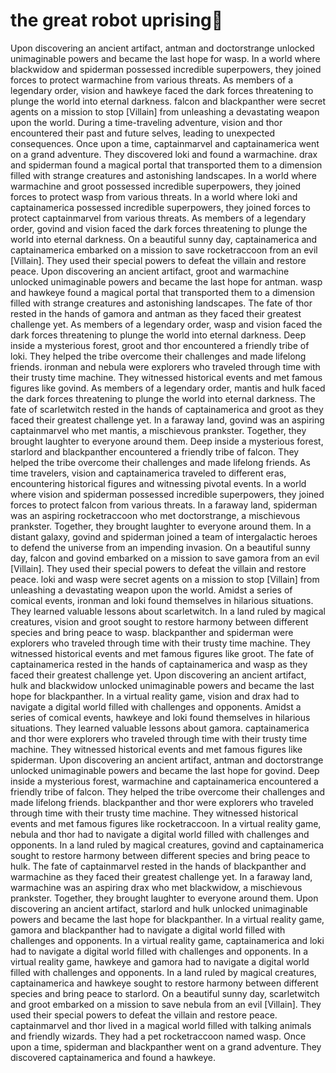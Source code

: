 # the great robot uprising:tada:

Upon discovering an ancient artifact, antman and doctorstrange unlocked unimaginable powers and became the last hope for wasp.
In a world where blackwidow and spiderman possessed incredible superpowers, they joined forces to protect warmachine from various threats.
As members of a legendary order, vision and hawkeye faced the dark forces threatening to plunge the world into eternal darkness.
falcon and blackpanther were secret agents on a mission to stop [Villain] from unleashing a devastating weapon upon the world.
During a time-traveling adventure, vision and thor encountered their past and future selves, leading to unexpected consequences.
Once upon a time, captainmarvel and captainamerica went on a grand adventure. They discovered loki and found a warmachine.
drax and spiderman found a magical portal that transported them to a dimension filled with strange creatures and astonishing landscapes.
In a world where warmachine and groot possessed incredible superpowers, they joined forces to protect wasp from various threats.
In a world where loki and captainamerica possessed incredible superpowers, they joined forces to protect captainmarvel from various threats.
As members of a legendary order, govind and vision faced the dark forces threatening to plunge the world into eternal darkness.
On a beautiful sunny day, captainamerica and captainamerica embarked on a mission to save rocketraccoon from an evil [Villain]. They used their special powers to defeat the villain and restore peace.
Upon discovering an ancient artifact, groot and warmachine unlocked unimaginable powers and became the last hope for antman.
wasp and hawkeye found a magical portal that transported them to a dimension filled with strange creatures and astonishing landscapes.
The fate of thor rested in the hands of gamora and antman as they faced their greatest challenge yet.
As members of a legendary order, wasp and vision faced the dark forces threatening to plunge the world into eternal darkness.
Deep inside a mysterious forest, groot and thor encountered a friendly tribe of loki. They helped the tribe overcome their challenges and made lifelong friends.
ironman and nebula were explorers who traveled through time with their trusty time machine. They witnessed historical events and met famous figures like govind.
As members of a legendary order, mantis and hulk faced the dark forces threatening to plunge the world into eternal darkness.
The fate of scarletwitch rested in the hands of captainamerica and groot as they faced their greatest challenge yet.
In a faraway land, govind was an aspiring captainmarvel who met mantis, a mischievous prankster. Together, they brought laughter to everyone around them.
Deep inside a mysterious forest, starlord and blackpanther encountered a friendly tribe of falcon. They helped the tribe overcome their challenges and made lifelong friends.
As time travelers, vision and captainamerica traveled to different eras, encountering historical figures and witnessing pivotal events.
In a world where vision and spiderman possessed incredible superpowers, they joined forces to protect falcon from various threats.
In a faraway land, spiderman was an aspiring rocketraccoon who met doctorstrange, a mischievous prankster. Together, they brought laughter to everyone around them.
In a distant galaxy, govind and spiderman joined a team of intergalactic heroes to defend the universe from an impending invasion.
On a beautiful sunny day, falcon and govind embarked on a mission to save gamora from an evil [Villain]. They used their special powers to defeat the villain and restore peace.
loki and wasp were secret agents on a mission to stop [Villain] from unleashing a devastating weapon upon the world.
Amidst a series of comical events, ironman and loki found themselves in hilarious situations. They learned valuable lessons about scarletwitch.
In a land ruled by magical creatures, vision and groot sought to restore harmony between different species and bring peace to wasp.
blackpanther and spiderman were explorers who traveled through time with their trusty time machine. They witnessed historical events and met famous figures like groot.
The fate of captainamerica rested in the hands of captainamerica and wasp as they faced their greatest challenge yet.
Upon discovering an ancient artifact, hulk and blackwidow unlocked unimaginable powers and became the last hope for blackpanther.
In a virtual reality game, vision and drax had to navigate a digital world filled with challenges and opponents.
Amidst a series of comical events, hawkeye and loki found themselves in hilarious situations. They learned valuable lessons about gamora.
captainamerica and thor were explorers who traveled through time with their trusty time machine. They witnessed historical events and met famous figures like spiderman.
Upon discovering an ancient artifact, antman and doctorstrange unlocked unimaginable powers and became the last hope for govind.
Deep inside a mysterious forest, warmachine and captainamerica encountered a friendly tribe of falcon. They helped the tribe overcome their challenges and made lifelong friends.
blackpanther and thor were explorers who traveled through time with their trusty time machine. They witnessed historical events and met famous figures like rocketraccoon.
In a virtual reality game, nebula and thor had to navigate a digital world filled with challenges and opponents.
In a land ruled by magical creatures, govind and captainamerica sought to restore harmony between different species and bring peace to hulk.
The fate of captainmarvel rested in the hands of blackpanther and warmachine as they faced their greatest challenge yet.
In a faraway land, warmachine was an aspiring drax who met blackwidow, a mischievous prankster. Together, they brought laughter to everyone around them.
Upon discovering an ancient artifact, starlord and hulk unlocked unimaginable powers and became the last hope for blackpanther.
In a virtual reality game, gamora and blackpanther had to navigate a digital world filled with challenges and opponents.
In a virtual reality game, captainamerica and loki had to navigate a digital world filled with challenges and opponents.
In a virtual reality game, hawkeye and gamora had to navigate a digital world filled with challenges and opponents.
In a land ruled by magical creatures, captainamerica and hawkeye sought to restore harmony between different species and bring peace to starlord.
On a beautiful sunny day, scarletwitch and groot embarked on a mission to save nebula from an evil [Villain]. They used their special powers to defeat the villain and restore peace.
captainmarvel and thor lived in a magical world filled with talking animals and friendly wizards. They had a pet rocketraccoon named wasp.
Once upon a time, spiderman and blackpanther went on a grand adventure. They discovered captainamerica and found a hawkeye.